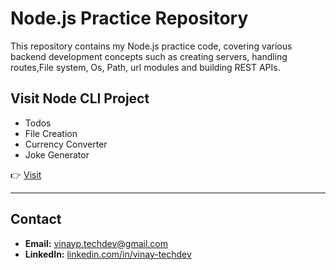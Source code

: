 # Node.js Practice Repository

This repository contains my Node.js practice code, covering various backend development concepts such as creating servers, handling routes,File system, Os, Path, url modules and building REST APIs.

## Visit Node CLI Project

- Todos
- File Creation
- Currency Converter
- Joke Generator

👉 [Visit](https://github.com/Vinay-techdev/nodeProject.git)

---

## Contact

- **Email:** vinayp.techdev@gmail.com  
- **LinkedIn:** [linkedin.com/in/vinay-techdev](https://linkedin.com/in/vinay-techdev)  